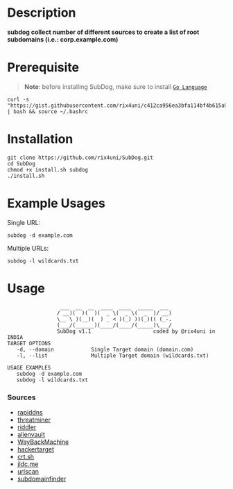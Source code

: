 # Description
**subdog collect number of different sources to create a list of root subdomains (i.e.: corp.example.com)**

# Prerequisite
> **Note**: before installing SubDog, make sure to install <a href="https://go.dev/dl/">`Go Language`</a>
```
curl -s "https://gist.githubusercontent.com/rix4uni/c412ca956ea3bfa114bf4b615a9762bc/raw/ae999f308cbd9be03f068762cb037343b51a40ce/go.sh" | bash && source ~/.bashrc
```

# Installation

```
git clone https://github.com/rix4uni/SubDog.git
cd SubDog
chmod +x install.sh subdog
./install.sh
```

# Example Usages

Single URL:
```
subdog -d example.com
```

Multiple URLs:
```
subdog -l wildcards.txt
```

# Usage
```
                 ___  __  __  ____  ____  _____  ___
                / __)(  )(  )(  _ \(  _ \(  _  )/ __)
                \__ \ )(__)(  ) _ < )(_) ))(_)(( (_-.
                (___/(______)(____/(____/(_____)\___/
                SubDog v1.1                    coded by @rix4uni in INDIA
TARGET OPTIONS
   -d, --domain            Single Target domain (domain.com)
   -l, --list              Multiple Target domain (wildcards.txt)

USAGE EXAMPLES
   subdog -d example.com
   subdog -l wildcards.txt
```

### Sources 
- [rapiddns](https://rapiddns.io)
- [threatminer](https://api.threatminer.org) 
- [riddler](https://riddler.io)
- [alienvault](https://otx.alienvault.com)
- [WayBackMachine](http://web.archive.org)
- [hackertarget](https://api.hackertarget.com)
- [crt.sh](https://crt.sh)
- [jldc.me](https://jldc.me)
- [urlscan](https://urlscan.io)
- [subdomainfinder](https://subdomainfinder.c99.nl)
